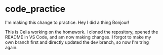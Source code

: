 # code_practice
I'm making this change to practice. 
Hey I did a thing
Bonjour!

This is Celia working on the homework. 
I cloned the repository, opened the README in VS Code, and am now making changes. 
I forgot to make my own branch first and directly updated the dev branch, so now I'm tring again. 